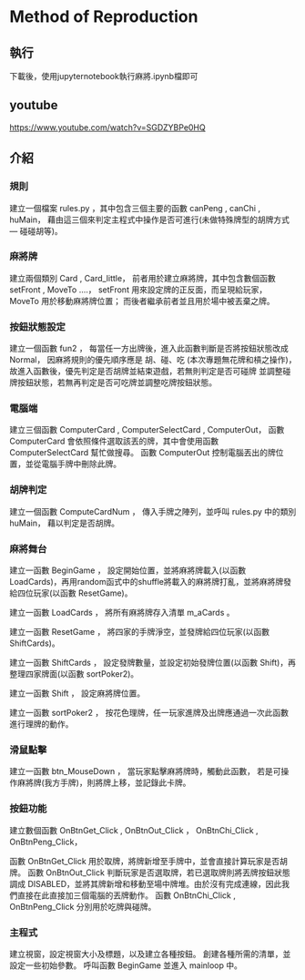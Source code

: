 # Method of Reproduction
## 執行
下載後，使用jupyternotebook執行麻將.ipynb檔即可

## youtube
https://www.youtube.com/watch?v=SGDZYBPe0HQ

## 介紹
### 規則

建立一個檔案 rules.py ，其中包含三個主要的函數 canPeng , canChi , huMain，
藉由這三個來判定主程式中操作是否可進行(未做特殊牌型的胡牌方式 — 碰碰胡等)。

### 麻將牌

建立兩個類別 Card , Card_little， 
前者用於建立麻將牌，其中包含數個函數 setFront , MoveTo ....，
setFront 用來設定牌的正反面，而呈現給玩家，
MoveTo   用於移動麻將牌位置；
而後者繼承前者並且用於場中被丟棄之牌。

### 按鈕狀態設定

建立一個函數 fun2 ，
每當任一方出牌後，進入此函數判斷是否將按鈕狀態改成 Normal，
因麻將規則的優先順序應是 胡、碰、吃 (本次專題無花牌和槓之操作)，
故進入函數後，優先判定是否胡牌並結束遊戲，若無則判定是否可碰牌
並調整碰牌按鈕狀態，若無再判定是否可吃牌並調整吃牌按鈕狀態。

### 電腦端

建立三個函數 ComputerCard , ComputerSelectCard , ComputerOut，
函數 ComputerCard 會依照條件選取該丟的牌，其中會使用函數 ComputerSelectCard 幫忙做搜尋。
函數 ComputerOut 控制電腦丟出的牌位置，並從電腦手牌中刪除此牌。

### 胡牌判定

建立一個函數 ComputeCardNum ，
傳入手牌之陣列，並呼叫 rules.py 中的類別 huMain，
藉以判定是否胡牌。

### 麻將舞台

建立一函數 BeginGame ，
設定開始位置，並將麻將牌載入(以函數 LoadCards)，再用random函式中的shuffle將載入的麻將牌打亂，並將麻將牌發給四位玩家(以函數 ResetGame)。

建立一函數 LoadCards ，
將所有麻將牌存入清單 m_aCards 。 

建立一函數 ResetGame ，
將四家的手牌淨空，並發牌給四位玩家(以函數 ShiftCards)。

建立一函數 ShiftCards ，
設定發牌數量，並設定初始發牌位置(以函數 Shift)，再整理四家牌面(以函數 sortPoker2)。

建立一函數 Shift ，
設定麻將牌位置。

建立一函數 sortPoker2 ，
按花色理牌，任一玩家進牌及出牌應通過一次此函數進行理牌的動作。

### 滑鼠點擊

建立一函數 btn_MouseDown ，
當玩家點擊麻將牌時，觸動此函數，
若是可操作麻將牌(我方手牌)，則將牌上移，並記錄此卡牌。

### 按鈕功能

建立數個函數 OnBtnGet_Click , OnBtnOut_Click ， OnBtnChi_Click , OnBtnPeng_Click，

函數 OnBtnGet_Click 用於取牌，將牌新增至手牌中，並會直接計算玩家是否胡牌。
函數 OnBtnOut_Click 判斷玩家是否選取牌，若已選取牌則將丟牌按鈕狀態調成 DISABLED，並將其牌新增和移動至場中牌堆。由於沒有完成連線，因此我們直接在此直接加三個電腦的丟牌動作。
函數 OnBtnChi_Click , OnBtnPeng_Click 分別用於吃牌與碰牌。

### 主程式

建立視窗，設定視窗大小及標題，以及建立各種按鈕。
創建各種所需的清單，並設定一些初始參數。
呼叫函數 BeginGame 並進入 mainloop 中。
